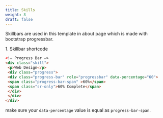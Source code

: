 ```yaml
---
title: Skills
weight: 8
draft: false
---
```

Skillbars are used in this template in about page which is made with bootstrap progressbar.

1\. Skillbar shortcode  
```html
<!– Progress Bar –>
<div class="skill">
 <p>Web Design</p>
 <div class="progress">
 <div class="progress-bar" role="progressbar" data-percentage="60">
 <span class="progress-bar-span" >60%</span>
 <span class="sr-only">60% Complete</span>
 </div>
 </div>
</div>
```  
make sure your `data-percentage` value is equal as `progress-bar-span`.